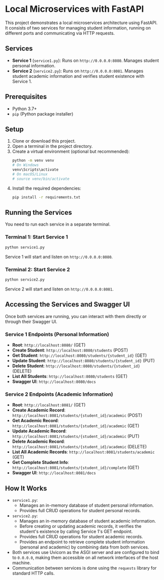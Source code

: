 # Local Microservices with FastAPI

This project demonstrates a local microservices architecture using FastAPI. It consists of two services for managing student information, running on different ports and communicating via HTTP requests.

## Services

- **Service 1** (`service1.py`): Runs on `http://0.0.0.0:8080`. Manages student personal information.
- **Service 2** (`service2.py`): Runs on `http://0.0.0.0:8081`. Manages student academic information and verifies student existence with Service 1.

## Prerequisites

- Python 3.7+
- `pip` (Python package installer)

## Setup

1.  Clone or download this project.
2.  Open a terminal in the project directory.
3.  Create a virtual environment (optional but recommended):
    ```bash
    python -m venv venv
    # On Windows
    venv\Scripts\activate
    # On macOS/Linux
    # source venv/bin/activate
    ```
4.  Install the required dependencies:
    ```bash
    pip install -r requirements.txt
    ```

## Running the Services

You need to run each service in a separate terminal.

### Terminal 1: Start Service 1
```bash
python service1.py
```
Service 1 will start and listen on `http://0.0.0.0:8080`.

### Terminal 2: Start Service 2
```bash
python service2.py
```
Service 2 will start and listen on `http://0.0.0.0:8081`.

## Accessing the Services and Swagger UI

Once both services are running, you can interact with them directly or through their Swagger UI.

### Service 1 Endpoints (Personal Information)

- **Root**: `http://localhost:8080/` (GET)
- **Create Student**: `http://localhost:8080/students` (POST)
- **Get Student**: `http://localhost:8080/students/{student_id}` (GET)
- **Update Student**: `http://localhost:8080/students/{student_id}` (PUT)
- **Delete Student**: `http://localhost:8080/students/{student_id}` (DELETE)
- **List All Students**: `http://localhost:8080/students` (GET)
- **Swagger UI**: `http://localhost:8080/docs`

### Service 2 Endpoints (Academic Information)

- **Root**: `http://localhost:8081/` (GET)
- **Create Academic Record**: `http://localhost:8081/students/{student_id}/academic` (POST)
- **Get Academic Record**: `http://localhost:8081/students/{student_id}/academic` (GET)
- **Update Academic Record**: `http://localhost:8081/students/{student_id}/academic` (PUT)
- **Delete Academic Record**: `http://localhost:8081/students/{student_id}/academic` (DELETE)
- **List All Academic Records**: `http://localhost:8081/students/academic` (GET)
- **Get Complete Student Info**: `http://localhost:8081/students/{student_id}/complete` (GET)
- **Swagger UI**: `http://localhost:8081/docs`

## How It Works

- `service1.py`:
  - Manages an in-memory database of student personal information.
  - Provides full CRUD operations for student personal records.
- `service2.py`:
  - Manages an in-memory database of student academic information.
  - Before creating or updating academic records, it verifies the student's existence by calling Service 1's GET endpoint.
  - Provides full CRUD operations for student academic records.
  - Provides an endpoint to retrieve complete student information (personal and academic) by combining data from both services.
- Both services use Uvicorn as the ASGI server and are configured to bind to `0.0.0.0`, making them accessible on all network interfaces of the host machine.
- Communication between services is done using the `requests` library for standard HTTP calls.